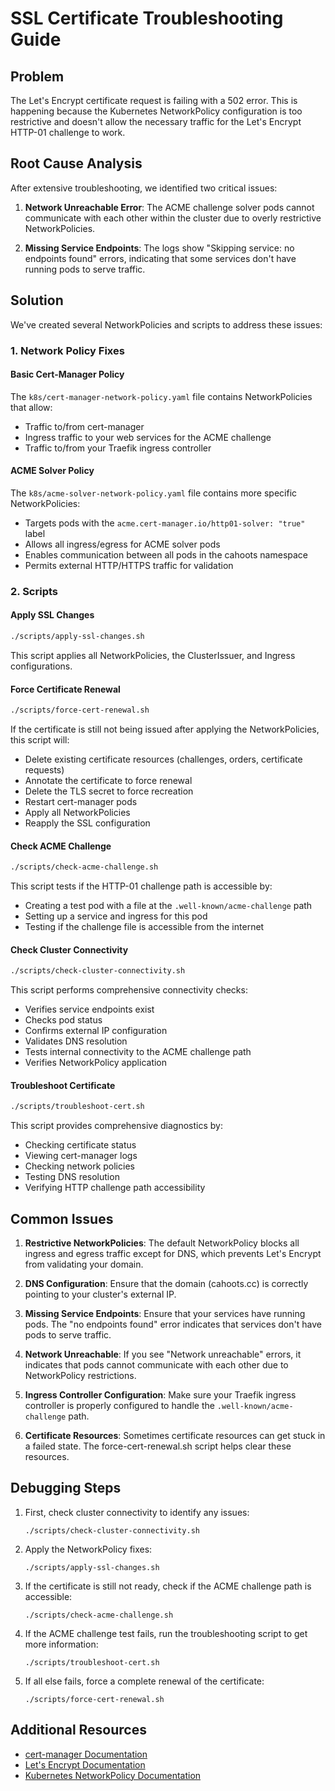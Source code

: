 # SSL Certificate Troubleshooting Guide

## Problem

The Let's Encrypt certificate request is failing with a 502 error. This is happening because the Kubernetes NetworkPolicy configuration is too restrictive and doesn't allow the necessary traffic for the Let's Encrypt HTTP-01 challenge to work.

## Root Cause Analysis

After extensive troubleshooting, we identified two critical issues:

1. **Network Unreachable Error**: The ACME challenge solver pods cannot communicate with each other within the cluster due to overly restrictive NetworkPolicies.

2. **Missing Service Endpoints**: The logs show "Skipping service: no endpoints found" errors, indicating that some services don't have running pods to serve traffic.

## Solution

We've created several NetworkPolicies and scripts to address these issues:

### 1. Network Policy Fixes

#### Basic Cert-Manager Policy
The `k8s/cert-manager-network-policy.yaml` file contains NetworkPolicies that allow:
- Traffic to/from cert-manager
- Ingress traffic to your web services for the ACME challenge
- Traffic to/from your Traefik ingress controller

#### ACME Solver Policy
The `k8s/acme-solver-network-policy.yaml` file contains more specific NetworkPolicies:
- Targets pods with the `acme.cert-manager.io/http01-solver: "true"` label
- Allows all ingress/egress for ACME solver pods
- Enables communication between all pods in the cahoots namespace
- Permits external HTTP/HTTPS traffic for validation

### 2. Scripts

#### Apply SSL Changes
```bash
./scripts/apply-ssl-changes.sh
```
This script applies all NetworkPolicies, the ClusterIssuer, and Ingress configurations.

#### Force Certificate Renewal
```bash
./scripts/force-cert-renewal.sh
```
If the certificate is still not being issued after applying the NetworkPolicies, this script will:
- Delete existing certificate resources (challenges, orders, certificate requests)
- Annotate the certificate to force renewal
- Delete the TLS secret to force recreation
- Restart cert-manager pods
- Apply all NetworkPolicies
- Reapply the SSL configuration

#### Check ACME Challenge
```bash
./scripts/check-acme-challenge.sh
```
This script tests if the HTTP-01 challenge path is accessible by:
- Creating a test pod with a file at the `.well-known/acme-challenge` path
- Setting up a service and ingress for this pod
- Testing if the challenge file is accessible from the internet

#### Check Cluster Connectivity
```bash
./scripts/check-cluster-connectivity.sh
```
This script performs comprehensive connectivity checks:
- Verifies service endpoints exist
- Checks pod status
- Confirms external IP configuration
- Validates DNS resolution
- Tests internal connectivity to the ACME challenge path
- Verifies NetworkPolicy application

#### Troubleshoot Certificate
```bash
./scripts/troubleshoot-cert.sh
```
This script provides comprehensive diagnostics by:
- Checking certificate status
- Viewing cert-manager logs
- Checking network policies
- Testing DNS resolution
- Verifying HTTP challenge path accessibility

## Common Issues

1. **Restrictive NetworkPolicies**: The default NetworkPolicy blocks all ingress and egress traffic except for DNS, which prevents Let's Encrypt from validating your domain.

2. **DNS Configuration**: Ensure that the domain (cahoots.cc) is correctly pointing to your cluster's external IP.

3. **Missing Service Endpoints**: Ensure that your services have running pods. The "no endpoints found" error indicates that services don't have pods to serve traffic.

4. **Network Unreachable**: If you see "Network unreachable" errors, it indicates that pods cannot communicate with each other due to NetworkPolicy restrictions.

5. **Ingress Controller Configuration**: Make sure your Traefik ingress controller is properly configured to handle the `.well-known/acme-challenge` path.

6. **Certificate Resources**: Sometimes certificate resources can get stuck in a failed state. The force-cert-renewal.sh script helps clear these resources.

## Debugging Steps

1. First, check cluster connectivity to identify any issues:
   ```
   ./scripts/check-cluster-connectivity.sh
   ```

2. Apply the NetworkPolicy fixes:
   ```
   ./scripts/apply-ssl-changes.sh
   ```

3. If the certificate is still not ready, check if the ACME challenge path is accessible:
   ```
   ./scripts/check-acme-challenge.sh
   ```

4. If the ACME challenge test fails, run the troubleshooting script to get more information:
   ```
   ./scripts/troubleshoot-cert.sh
   ```

5. If all else fails, force a complete renewal of the certificate:
   ```
   ./scripts/force-cert-renewal.sh
   ```

## Additional Resources

- [cert-manager Documentation](https://cert-manager.io/docs/)
- [Let's Encrypt Documentation](https://letsencrypt.org/docs/)
- [Kubernetes NetworkPolicy Documentation](https://kubernetes.io/docs/concepts/services-networking/network-policies/)